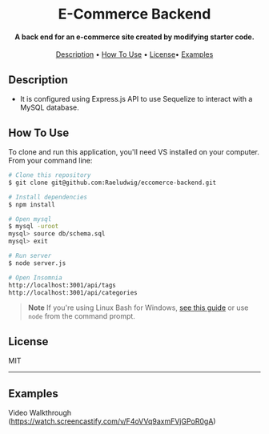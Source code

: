 <h1 align="center">
  <br>
E-Commerce Backend
  <br>
</h1>

<h4 align="center">A back end for an e-commerce site created by modifying starter code.</h4>


<p align="center">
  <a href="#description">Description</a> •
  <a href="#how-to-use">How To Use</a> •
  <a href="#license">License</a>•
  <a href="#examples">Examples</a>
</p>




## Description

* It is configured using Express.js API to use Sequelize to interact with a MySQL database.

## How To Use

To clone and run this application, you'll need VS installed on your computer. From your command line:

```bash
# Clone this repository
$ git clone git@github.com:Raeludwig/eccomerce-backend.git

# Install dependencies
$ npm install

# Open mysql
$ mysql -uroot
mysql> source db/schema.sql
mysql> exit 

# Run server
$ node server.js

# Open Insomnia
http://localhost:3001/api/tags
http://localhost:3001/api/categories
```

> **Note**
> If you're using Linux Bash for Windows, [see this guide](https://www.howtogeek.com/261575/how-to-run-graphical-linux-desktop-applications-from-windows-10s-bash-shell/) or use `node` from the command prompt.

## License

MIT

---
## Examples
Video Walkthrough (https://watch.screencastify.com/v/F4oVVq9axmFVjGPoR0gA)

